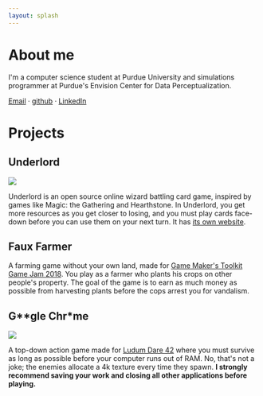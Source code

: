 ```yaml
---
layout: splash
---
```


# About me

I'm a computer science student at Purdue University and simulations programmer
at Purdue's Envision Center for Data Perceptualization.

[Email](mailto:henry.poggie@gmail.com) · [github](https://github.com/hpoggie) · [LinkedIn](https://www.linkedin.com/in/hpoggie/)

# Projects

## Underlord

![]({{site.url}}/assets/screen1.png)

Underlord is an open source online wizard battling card game, inspired by games
like Magic: the Gathering and Hearthstone. In Underlord, you get more resources
as you get closer to losing, and you must play cards face-down before you can
use them on your next turn. It has [its own
website](https://underlordcg.github.io).

## Faux Farmer

A farming game without your own land, made for [Game Maker's Toolkit Game Jam
2018](https://itch.io/jam/gmtk-2018). You play as a farmer who plants his crops
on other people's property.  The goal of the game is to earn as much money as
possible from harvesting plants before the cops arrest you for vandalism.

## G\*\*gle Chr\*me

![]({{site.url}}/assets/screen2.png)

A top-down action game made for [Ludum Dare
42](https://ldjam.com/events/ludum-dare/42/ggle-chrme) where you must survive
as long as possible before your computer runs out of RAM. No, that's not a
joke; the enemies allocate a 4k texture every time they spawn. __I strongly
recommend saving your work and closing all other applications before playing.__
